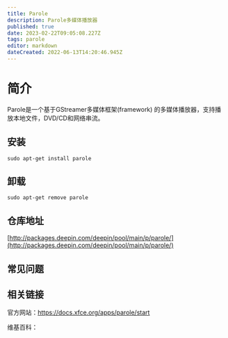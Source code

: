 ```yaml
---
title: Parole
description: Parole多媒体播放器
published: true
date: 2023-02-22T09:05:08.227Z
tags: parole
editor: markdown
dateCreated: 2022-06-13T14:20:46.945Z
---
```


# 简介

Parole是一个基于GStreamer多媒体框架(framework) 的多媒体播放器，支持播放本地文件，DVD/CD和网络串流。

## 安装

`sudo apt-get install parole`

## 卸载

`sudo apt-get remove parole`

## 仓库地址

[http://packages.deepin.com/deepin/pool/main/p/parole/](http://packages.deepin.com/deepin/pool/main/p/parole/)

## 常见问题

## 相关链接
官方网站：https://docs.xfce.org/apps/parole/start

维基百科：